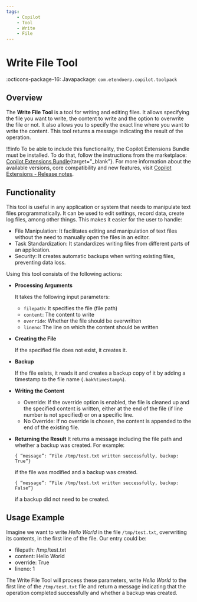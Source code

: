 ```yaml
---
tags:
    - Copilot
    - Tool
    - Write
    - File
---
```


# Write File Tool

:octicons-package-16: Javapackage: `com.etendoerp.copilot.toolpack`

## Overview

The **Write File Tool** is a tool for writing and editing files. It allows specifying the file you want to write, the content to write and the option to overwrite the file or not. It also allows you to specify the exact line where you want to write the content. This tool returns a message indicating the result of the operation.

!!!info
    To be able to include this functionality, the Copilot Extensions Bundle must be installed. To do that, follow the instructions from the marketplace: [Copilot Extensions Bundle](https://marketplace.etendo.cloud/?#/product-details?module=82C5DA1B57884611ABA8F025619D4C05){target="\_blank"}. For more information about the available versions, core compatibility and new features, visit [Copilot Extensions - Release notes](../../../whats-new/release-notes/etendo-copilot/bundles/release-notes.md).

## Functionality

This tool is useful in any application or system that needs to manipulate text files programmatically. It can be used to edit settings, record data, create log files, among other things. This makes it easier for the user to handle:

- File Manipulation: It facilitates editing and manipulation of text files without the need to manually open the files in an editor.
- Task Standardization: It standardizes writing files from different parts of an application.
- Security: It creates automatic backups when writing existing files, preventing data loss.

Using this tool consists of the following actions:

- **Processing Arguments**

    It takes the following input parameters:

    - `filepath`: It specifies the file (file path)
    - `content`: The content to write
    - `override`: Whether the file should be overwritten
    - `lineno`: The line on which the content should be written

- **Creating the File**

    If the specified file does not exist, it creates it.

- **Backup**

    If the file exists, it reads it and creates a backup copy of it by adding a timestamp to the file name (`.bak%timestamp%`).

- **Writing the Content**
    - Override: If the override option is enabled, the file is cleaned up and the specified content is written, either at the end of the file (if line number is not specified) or on a specific line.
    - No Override: If no override is chosen, the content is appended to the end of the existing file.

- **Returning the Result**
    It returns a message including the file path and whether a backup was created. For example:
    ```
    { “message”: “File /tmp/test.txt written successfully, backup: True”}
    ```
    if the file was modified and a backup was created.
    ```
    { “message”: “File /tmp/test.txt written successfully, backup: False”}
    ```
    if a backup did not need to be created.

## Usage Example

Imagine we want to write *Hello World* in the file `/tmp/test.txt`, overwriting its contents, in the first line of the file. Our entry could be:
- filepath: /tmp/test.txt
- content: Hello World
- override: True
- lineno: 1

The Write File Tool will process these parameters, write *Hello World* to the first line of the `/tmp/test.txt` file and return a message indicating that the operation completed successfully and whether a backup was created.